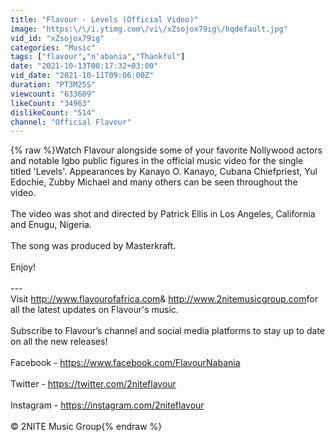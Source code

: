 ```yaml
---
title: "Flavour - Levels (Official Video)"
image: "https:\/\/i.ytimg.com\/vi\/xZsojox79ig\/hqdefault.jpg"
vid_id: "xZsojox79ig"
categories: "Music"
tags: ["flavour","n'abania","Thankful"]
date: "2021-10-13T00:17:32+03:00"
vid_date: "2021-10-11T09:06:00Z"
duration: "PT3M25S"
viewcount: "633609"
likeCount: "34963"
dislikeCount: "514"
channel: "Official Flavour"
---
```

{% raw %}Watch Flavour alongside some of your favorite Nollywood actors and notable Igbo public figures in the official music video for the single titled 'Levels'. Appearances by Kanayo O. Kanayo, Cubana Chiefpriest, Yul Edochie, Zubby Michael and many others can be seen throughout the video.<br /><br />The video was shot and directed by Patrick Ellis in Los Angeles, California and Enugu, Nigeria. <br /><br />The song was produced by Masterkraft.<br /><br />Enjoy!<br /><br />---<br />Visit <a rel="nofollow" target="blank" href="http://www.flavourofafrica.com​">http://www.flavourofafrica.com​</a> &amp; <a rel="nofollow" target="blank" href="http://www.2nitemusicgroup.com​">http://www.2nitemusicgroup.com​</a> for all the latest updates on Flavour's music. <br /> <br />Subscribe to Flavour’s channel and social media platforms to stay up to date on all the new releases! <br /> <br />Facebook - <a rel="nofollow" target="blank" href="https://www.facebook.com/FlavourNabania​">https://www.facebook.com/FlavourNabania​</a><br /> <br />Twitter - <a rel="nofollow" target="blank" href="https://twitter.com/2niteflavour​">https://twitter.com/2niteflavour​</a><br /> <br />Instagram - <a rel="nofollow" target="blank" href="https://instagram.com/2niteflavour​">https://instagram.com/2niteflavour​</a><br /> <br /> © 2NITE Music Group{% endraw %}
